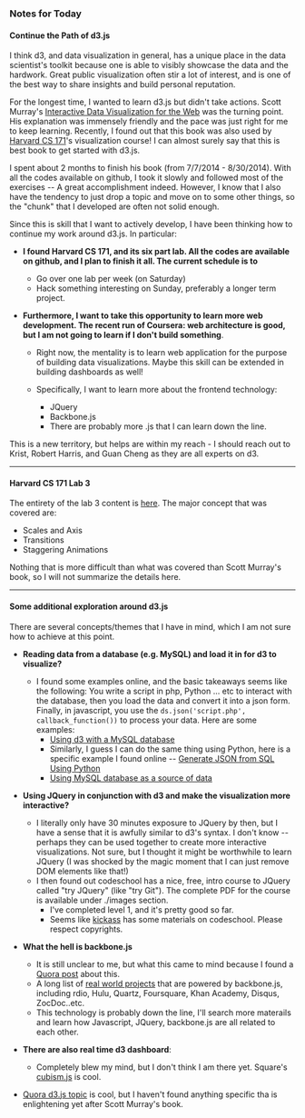 ### Notes for Today

#### Continue the Path of d3.js

I think d3, and data visualization in general, has a unique place in the data scientist's toolkit because one is able to visibly showcase the data and the hardwork. Great public visualization often stir a lot of interest, and is one of the best way to share insights and build personal reputation.


For the longest time, I wanted to learn d3.js but didn't take actions. Scott Murray's [Interactive Data Visualization for the Web] was the turning point. His explanation was immensely friendly and the pace was just right for me to keep learning. Recently, I found out that this book was also used by [Harvard CS 171]'s visualization course! I can almost surely say that this is best book to get started with d3.js.


I spent about 2 months to finish his book (from 7/7/2014 - 8/30/2014). With all the codes available on github, I took it slowly and followed most of the exercises -- A great accomplishment indeed. However, I know that I also have the tendency to just drop a topic and move on to some other things, so the "chunk" that I developed are often not solid enough.


Since this is skill that I want to actively develop, I have been thinking how to continue my work around d3.js. In particular:

* **I found Harvard CS 171, and its six part lab. All the codes are available on github, and I plan to finish it all. The current schedule is to**
	* Go over one lab per week (on Saturday)
	* Hack something interesting on Sunday, preferably a longer term project. 

* **Furthermore, I want to take this opportunity to learn more web development. The recent run of Coursera: web architecture is good, but I am not going to learn if I don't build something**. 
	
	* Right now, the mentality is to learn web application for the purpose of building data visualizations. Maybe this skill can be extended in building dashboards as well!
	
	* Specifically, I want to learn more about the frontend technology:
		* JQuery
		* Backbone.js
		* There are probably more .js that I can learn down the line.

This is a new territory, but helps are within my reach - I should reach out to Krist, Robert Harris, and Guan Cheng as they are all experts on d3.

---
#### Harvard CS 171 Lab 3

The entirety of the lab 3 content is [here]. The major concept that was covered are:

* Scales and Axis
* Transitions
* Staggering Animations

Nothing that is more difficult than what was covered than Scott Murray's book, so I will not summarize the details here.

---
#### Some additional exploration around d3.js
There are several concepts/themes that I have in mind, which I am not sure how to achieve at this point.

* **Reading data from a database (e.g. MySQL) and load it in for d3 to visualize?**
	* I found some examples online, and the basic takeaways seems like the following: You write a script in php, Python ... etc to interact with the database, then you load the data and convert it into a json form. Finally, in javascript, you use the `ds.json('script.php', callback_function())` to process your data. Here are some examples:
		* [Using d3 with a MySQL database]
		* Similarly, I guess I can do the same thing using Python, here is a specific example I found online -- [Generate JSON from SQL Using Python]
		* [Using MySQL database as a source of data]

* **Using JQuery in conjunction with d3 and make the visualization more interactive?**
	* I literally only have 30 minutes exposure to JQuery by then, but I have a sense that it is awfully similar to d3's syntax. I don't know -- perhaps they can be used together to create more interactive visualizations. Not sure, but I thought it might be worthwhile to learn JQuery (I was shocked by the magic moment that I can just remove DOM elements like that!)
	* I then found out codeschool has a nice, free, intro course to JQuery called "try JQuery" (like "try Git"). The complete PDF for the course is available under ./images section.
		* I've completed level 1, and it's pretty good so far.
		* Seems like [kickass] has some materials on codeschool. Please respect copyrights.

* **What the hell is backbone.js**
	* It is still unclear to me, but what this came to mind because I found a [Quora post] about this. 
	* A long list of [real world projects] that are powered by backbone.js, including rdio, Hulu, Quartz, Foursquare, Khan Academy, Disqus, ZocDoc..etc.
	* This technology is probably down the line, I'll search more materails and learn how Javascript, JQuery, backbone.js are all related to each other.

* **There are also real time d3 dashboard**:
	* Completely blew my mind, but I don't think I am there yet. Square's [cubism.js] is cool.

* [Quora d3.js topic] is cool, but I haven't found anything specific tha is enlightening yet after Scott Murray's book.

[Interactive Data Visualization for the Web]:http://chimera.labs.oreilly.com/books/1230000000345/index.html
[Harvard CS 171]: http://www.cs171.org/2014/index.html#!index.md
[here]: https://github.com/CS171/lab3
[Using d3 with a MySQL database]: http://www.jeromecukier.net/blog/2012/01/02/using-d3-with-a-mysql-database/
[Generate JSON from SQL Using Python]: http://www.anthonydebarros.com/2012/03/11/generate-json-from-sql-using-python/
[Using MySQL database as a source of data]: http://thedata.co/sites/thedata.co/files/u1/D3-Tips-and-Tricks_Book_v4.pdf
[real world projects]: http://backbonejs.org/#examples
[Quora post]: http://shirley.quora.com/Marrying-Backbone-js-and-D3-js-a-Follow-up
[cubism.js]: https://square.github.io/cubism/
[kickass]: http://kickass.to/usearch/codeschool/
[Quora d3.js topic]: http://www.quora.com/D3-JavaScript-library